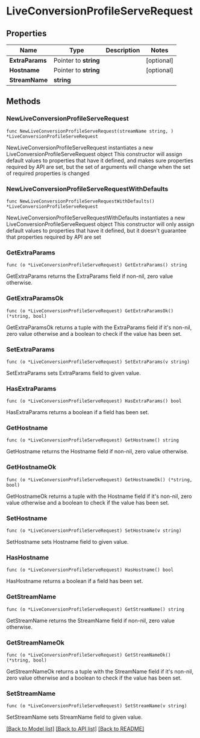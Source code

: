 # LiveConversionProfileServeRequest

## Properties

Name | Type | Description | Notes
------------ | ------------- | ------------- | -------------
**ExtraParams** | Pointer to **string** |  | [optional] 
**Hostname** | Pointer to **string** |  | [optional] 
**StreamName** | **string** |  | 

## Methods

### NewLiveConversionProfileServeRequest

`func NewLiveConversionProfileServeRequest(streamName string, ) *LiveConversionProfileServeRequest`

NewLiveConversionProfileServeRequest instantiates a new LiveConversionProfileServeRequest object
This constructor will assign default values to properties that have it defined,
and makes sure properties required by API are set, but the set of arguments
will change when the set of required properties is changed

### NewLiveConversionProfileServeRequestWithDefaults

`func NewLiveConversionProfileServeRequestWithDefaults() *LiveConversionProfileServeRequest`

NewLiveConversionProfileServeRequestWithDefaults instantiates a new LiveConversionProfileServeRequest object
This constructor will only assign default values to properties that have it defined,
but it doesn't guarantee that properties required by API are set

### GetExtraParams

`func (o *LiveConversionProfileServeRequest) GetExtraParams() string`

GetExtraParams returns the ExtraParams field if non-nil, zero value otherwise.

### GetExtraParamsOk

`func (o *LiveConversionProfileServeRequest) GetExtraParamsOk() (*string, bool)`

GetExtraParamsOk returns a tuple with the ExtraParams field if it's non-nil, zero value otherwise
and a boolean to check if the value has been set.

### SetExtraParams

`func (o *LiveConversionProfileServeRequest) SetExtraParams(v string)`

SetExtraParams sets ExtraParams field to given value.

### HasExtraParams

`func (o *LiveConversionProfileServeRequest) HasExtraParams() bool`

HasExtraParams returns a boolean if a field has been set.

### GetHostname

`func (o *LiveConversionProfileServeRequest) GetHostname() string`

GetHostname returns the Hostname field if non-nil, zero value otherwise.

### GetHostnameOk

`func (o *LiveConversionProfileServeRequest) GetHostnameOk() (*string, bool)`

GetHostnameOk returns a tuple with the Hostname field if it's non-nil, zero value otherwise
and a boolean to check if the value has been set.

### SetHostname

`func (o *LiveConversionProfileServeRequest) SetHostname(v string)`

SetHostname sets Hostname field to given value.

### HasHostname

`func (o *LiveConversionProfileServeRequest) HasHostname() bool`

HasHostname returns a boolean if a field has been set.

### GetStreamName

`func (o *LiveConversionProfileServeRequest) GetStreamName() string`

GetStreamName returns the StreamName field if non-nil, zero value otherwise.

### GetStreamNameOk

`func (o *LiveConversionProfileServeRequest) GetStreamNameOk() (*string, bool)`

GetStreamNameOk returns a tuple with the StreamName field if it's non-nil, zero value otherwise
and a boolean to check if the value has been set.

### SetStreamName

`func (o *LiveConversionProfileServeRequest) SetStreamName(v string)`

SetStreamName sets StreamName field to given value.



[[Back to Model list]](../README.md#documentation-for-models) [[Back to API list]](../README.md#documentation-for-api-endpoints) [[Back to README]](../README.md)


